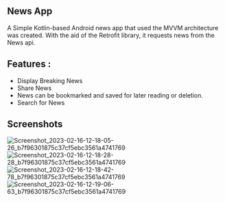 ## News App
A Simple Kotlin-based Android news app that used the MVVM architecture was created. With the aid of the Retrofit library, it requests news from the News api.

## Features :
- Display Breaking News 
- Share News 
- News can be bookmarked and saved for later reading or deletion.
- Search for News 

## Screenshots

![Screenshot_2023-02-16-12-18-05-26_b7f96301875c37cf5ebc3561a4741769](https://user-images.githubusercontent.com/91699056/219302152-6a341b2d-ca9b-476c-b2a0-ec175224b9b1.jpg)
![Screenshot_2023-02-16-12-18-28-28_b7f96301875c37cf5ebc3561a4741769](https://user-images.githubusercontent.com/91699056/219302214-c5fb3dd0-f5e8-4dd9-9681-8b4893df9ee5.jpg)
![Screenshot_2023-02-16-12-18-42-78_b7f96301875c37cf5ebc3561a4741769](https://user-images.githubusercontent.com/91699056/219302265-9296a415-8102-4158-9bd9-387875f0147b.jpg)
![Screenshot_2023-02-16-12-19-06-63_b7f96301875c37cf5ebc3561a4741769](https://user-images.githubusercontent.com/91699056/219302291-521e182f-d5ea-4afa-b695-ba1fc63c7934.jpg)
